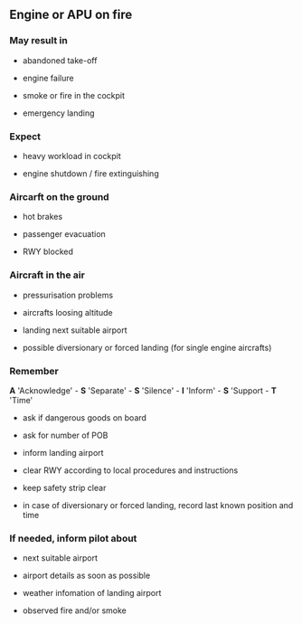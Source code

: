 ## Engine or APU on fire

### May result in

- abandoned take-off

- engine failure

- smoke or fire in the cockpit

- emergency landing

### Expect

- heavy workload in cockpit

- engine shutdown / fire extinguishing

### Aircarft on the ground

- hot brakes

- passenger evacuation

- RWY blocked

### Aircraft in the air

- pressurisation problems

- aircrafts loosing altitude

- landing next suitable airport

- possible diversionary or forced landing (for single engine aircrafts)

### Remember

**A** 'Acknowledge' - **S** 'Separate' - **S** 'Silence' - **I** 'Inform' - **S** 'Support - **T** 'Time'

- ask if dangerous goods on board

- ask for number of POB

- inform landing airport

- clear RWY according to local procedures and instructions

- keep safety strip clear

- in case of diversionary or forced landing, record last known position and time

### If needed, inform pilot about

- next suitable airport

- airport details as soon as possible

- weather infomation of landing airport

- observed fire and/or smoke